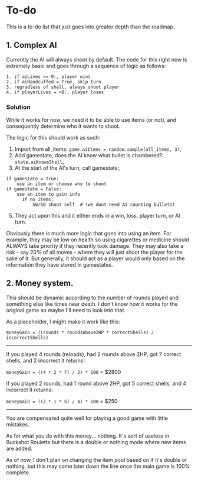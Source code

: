 # To-do
This is a to-do list that just goes into greater depth than the roadmap.

## 1. Complex AI

Currently the AI will always shoot by default. The code for this right now is extremely basic and goes through a sequence of logic as follows:
```
1. if aiLives <= 0:, player wins
2. if aiHandcuffed = True, skip turn
3. regradless of shell, always shoot player
4. if playerLives = <0:, player loses
```
### Solution

While it works for now, we need it to be able to use items (or not), and consequently determine who it wants to shoot.

The logic for this should work as such:


1. Import from all_items: `game.aiItems = random.sample(all_items, 3)`,
2. Add gamestate, does the AI know what bullet is chambered?: `state.aiKnowsShell`,
3. At the start of the AI's turn, call gamestate:,
```
if gamestate = True:
    use an item or choose who to shoot
if gamestate = False:
    use an item to gain info
      if no items:
          50/50 shoot self  # (we dont need AI counting bullets)
```
5. They act upon this and it either ends in a win, loss, player turn, or AI turn.

Obviously there is much more logic that goes into using an item. For example, they may be low on health so using cigarettes or medicine should ALWAYS take priority if they recently took damage. They may also take a risk - say 20% of all moves - where they will just shoot the player for the sake of it. But generally, it should act as a player would only based on the information they have stored in gamestates.

## 2. Money system.

This should be dynamic according to the number of rounds played and something else like times near death. I don't know how it works for the original game so maybe I'll need to look into that.

As a placeholder, I might make it work like this:

`moneyGain = ((rounds * roundsAbove2HP * correctShells) / incorrectShells)`

---

If you played 4 rounds (reloads), had 2 rounds above 2HP, got 7 correct shells, and 2 incorrect it returns:
 
`moneyGain = ((4 * 2 * 7) / 2) * 100` = $2800

If you played 2 rounds, had 1 round above 2HP, got 5 correct shells, and 4 incorrect it returns:

`moneyGain = ((2 * 1 * 5) / 4) * 100` = $250

---

You are compensated quite well for playing a good game with little mistakes.

As for what you do with this money... nothing. It's sort of useless in Buckshot Roulette but there is a double or nothing mode where new items are added. 

As of now, I don't plan on changing the item pool based on if it's double or nothing, but this may come later down the line once the main game is 100% complete.
        

